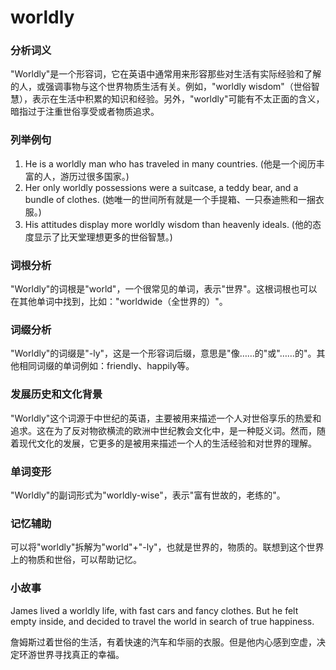 # worldly

### 分析词义

  

"Worldly"是一个形容词，它在英语中通常用来形容那些对生活有实际经验和了解的人，或强调事物与这个世界物质生活有关。例如，"worldly wisdom"（世俗智慧），表示在生活中积累的知识和经验。另外，"worldly"可能有不太正面的含义，暗指过于注重世俗享受或者物质追求。

  

### 列举例句

  

1.  He is a worldly man who has traveled in many countries. (他是一个阅历丰富的人，游历过很多国家。)
2.  Her only worldly possessions were a suitcase, a teddy bear, and a bundle of clothes. (她唯一的世间所有就是一个手提箱、一只泰迪熊和一捆衣服。)
3.  His attitudes display more worldly wisdom than heavenly ideals. (他的态度显示了比天堂理想更多的世俗智慧。)

  

### 词根分析

  

"Worldly"的词根是"world"，一个很常见的单词，表示"世界"。这根词根也可以在其他单词中找到，比如："worldwide（全世界的）"。

  

### 词缀分析

  

"Worldly"的词缀是"-ly"，这是一个形容词后缀，意思是"像……的"或"……的"。其他相同词缀的单词例如：friendly、happily等。

  

### 发展历史和文化背景

  

"Worldly"这个词源于中世纪的英语，主要被用来描述一个人对世俗享乐的热爱和追求。这在为了反对物欲横流的欧洲中世纪教会文化中，是一种貶义词。然而，随着现代文化的发展，它更多的是被用来描述一个人的生活经验和对世界的理解。

  

### 单词变形

  

"Worldly"的副词形式为"worldly-wise"，表示"富有世故的，老练的"。

  

### 记忆辅助

  

可以将"worldly"拆解为"world"+"-ly"，也就是世界的，物质的。联想到这个世界上的物质和世俗，可以帮助记忆。

  

### 小故事

  

James lived a worldly life, with fast cars and fancy clothes. But he felt empty inside, and decided to travel the world in search of true happiness.

  

詹姆斯过着世俗的生活，有着快速的汽车和华丽的衣服。但是他内心感到空虚，决定环游世界寻找真正的幸福。
